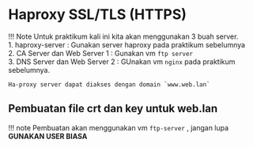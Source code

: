 # Haproxy SSL/TLS (HTTPS)

!!! Note
    Untuk praktikum kali ini kita akan menggunakan 3 buah server.  
    1. haproxy-server : Gunakan server haproxy pada praktikum sebelumnya  
    2. CA Server dan Web Server 1 : Gunakan vm `ftp server`  
    3. DNS Server dan Web Server 2 : GUnakan vm `nginx` pada praktikum sebelumnya.

    Ha-proxy server dapat diakses dengan domain `www.web.lan` 

## Pembuatan file crt dan key untuk web.lan
!!! note
    Pembuatan akan menggunakan vm `ftp-server` , jangan lupa **GUNAKAN USER BIASA** 



